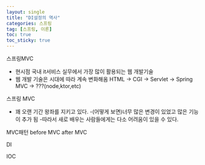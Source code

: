 ```yaml
---
layout: single
title: "DI설정의 역사"
categories: 스프링
tag: [스프링, 이론]
toc: true
toc_sticky: true 
---
```





스프링MVC
- 현시점 국내 it서비스 실무에서 가장 많이 활용되는 웹 개발기술
- 웹 개발 기술은 시대에 따라 계속 변화해옴
 HTML -> CGI -> Servlet -> Spring MVC -> ???(node,ktor,etc)

스프링 MVC
 - 꽤 오랜 기간 왕좌를 지키고 있다.
 -(어떻게 보면)너무 많은 변경이 있었고 많은 기능이 추가 됨
 -따라서 새로 배우는 사람들에게는 다소 어려움이 있을 수 있다.

MVC패턴
before MVC
after MVC

DI

IOC